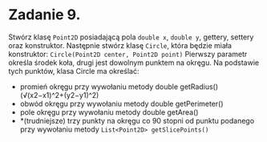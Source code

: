 # Zadanie 9.
Stwórz klasę `Point2D` posiadającą pola `double x`, `double y`, gettery, settery oraz konstruktor. 
Następnie stwórz klasę `Circle`, która będzie miała konstruktor:
`Circle(Point2D center, Point2D point)`
Pierwszy parametr określa środek koła, drugi jest dowolnym punktem na okręgu. Na podstawie tych
punktów, klasa Circle ma określać:
* promień okręgu przy wywołaniu metody double getRadius() (√(x2−x1)^2+(y2−y1)^2)
* obwód okręgu przy wywołaniu metody double getPerimeter()
* pole okręgu przy wywołaniu metody double getArea()
* *(trudniejsze) trzy punkty na okręgu co 90 stopni od punktu podanego przy wywołaniu metody `List<Point2D> getSlicePoints()`